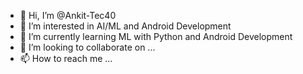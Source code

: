 - 👋 Hi, I’m @Ankit-Tec40
- 👀 I’m interested in AI/ML and Android Development
- 🌱 I’m currently learning ML with Python and Android Development
- 💞️ I’m looking to collaborate on ...
- 📫 How to reach me ...

<!---
Ankit-Tec40/Ankit-Tec40 is a ✨ special ✨ repository because its `README.md` (this file) appears on your GitHub profile.
You can click the Preview link to take a look at your changes.
--->

